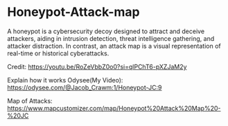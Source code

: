 # Honeypot-Attack-map
A honeypot is a cybersecurity decoy designed to attract and deceive attackers, aiding in intrusion detection, threat intelligence gathering, and attacker distraction. In contrast, an attack map is a visual representation of real-time or historical cyberattacks.

Credit: https://youtu.be/RoZeVbbZ0o0?si=qlPChT6-pXZJaM2y

Explain how it works
Odysee(My Video): https://odysee.com/@Jacob_Crawm:1/Honeypot-JC:9

Map of Attacks: https://www.mapcustomizer.com/map/Honeypot%20Attack%20Map%20-%20JC
